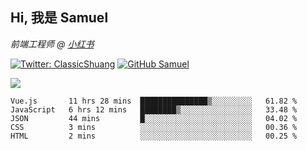 <h2> Hi, 我是 Samuel </h2>
<p><em>前端工程师 @ <a href="https://job.xiaohongshu.com/">小红书</a></em></p>

[![Twitter: ClassicShuang](https://img.shields.io/twitter/follow/ClassicShuang?style=flat-square&logo=twitter)](https://twitter.com/ClassicShuang)
[![GitHub Samuel](https://img.shields.io/github/followers/classicemi?label=follow&style=flat-square&logo=github)](https://github.com/classicemi)

<img src="https://github-readme-stats.vercel.app/api?username=classicemi&show_icons=true&theme=default&hide_title=true" />

<!--START_SECTION:waka-->
```text
Vue.js       11 hrs 28 mins  ███████████████▒░░░░░░░░░   61.82 % 
JavaScript   6 hrs 12 mins   ████████▒░░░░░░░░░░░░░░░░   33.48 % 
JSON         44 mins         █░░░░░░░░░░░░░░░░░░░░░░░░   04.02 % 
CSS          3 mins          ░░░░░░░░░░░░░░░░░░░░░░░░░   00.36 % 
HTML         2 mins          ░░░░░░░░░░░░░░░░░░░░░░░░░   00.25 % 
```
<!--END_SECTION:waka-->

<!--
**classicemi/classicemi** is a ✨ _special_ ✨ repository because its `README.md` (this file) appears on your GitHub profile.

Here are some ideas to get you started:

- 🔭 I’m currently working on ...
- 🌱 I’m currently learning ...
- 👯 I’m looking to collaborate on ...
- 🤔 I’m looking for help with ...
- 💬 Ask me about ...
- 📫 How to reach me: ...
- 😄 Pronouns: ...
- ⚡ Fun fact: ...
-->
